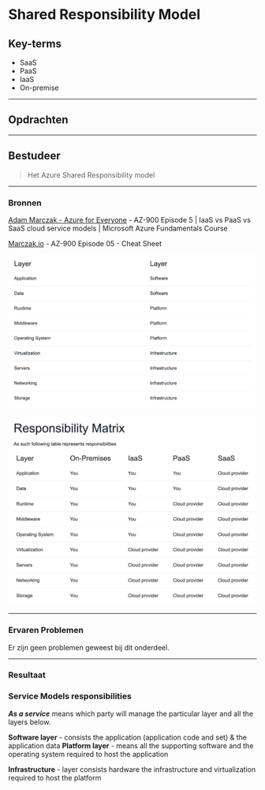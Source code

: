 # Shared Responsibility Model

## Key-terms
- SaaS
- PaaS
- IaaS
- On-premise
---
## Opdrachten

---
## Bestudeer
>Het Azure Shared Responsibility model
---

### Bronnen

[Adam Marczak - Azure for Everyone](https://www.youtube.com/watch?v=9CVBohl6w0Q) - AZ-900 Episode 5 | IaaS vs PaaS vs SaaS cloud service models | Microsoft Azure Fundamentals Course

[Marczak.io](https://marczak.io/az-900/episode-05/cheat-sheet/) - AZ-900 Episode 05 - Cheat Sheet


![AzureServiceModel](../00_includes/04_Azure_1/09_Shared_Responsibility_Model/AzureServiceModelResponsobilities.png)

![Responsibilitymatrix](../00_includes/04_Azure_1/09_Shared_Responsibility_Model/ResponsibilityMatrix.png)

---

### Ervaren Problemen

Er zijn geen problemen geweest bij dit onderdeel.

---
### Resultaat

### Service Models responsibilities


***As a service*** means which party will manage the particular layer and all the layers below.

**Software layer** - consists the application (application code and set) & the application data
**Platform layer** - means all the supporting software and the operating system required to host the application

**Infrastructure** - layer consists hardware the infrastructure and virtualization required to host the platform
